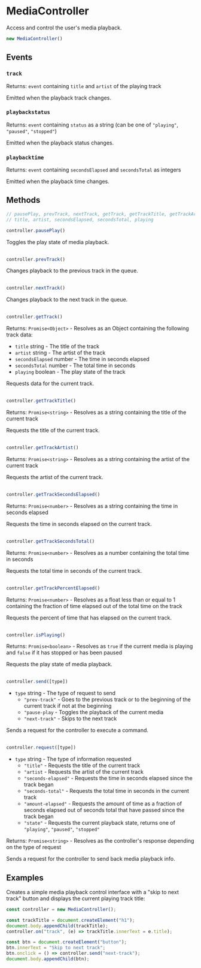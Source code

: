 # MediaController

Access and control the user's media playback.

```js
new MediaController()
```

## Events

### `track`

Returns: `event` containing `title` and `artist` of the playing track

Emitted when the playback track changes.

### `playbackstatus`

Returns: `event` containing `status` as a string (can be one of `"playing"`, `"paused"`, `"stopped"`)

Emitted when the playback status changes.

### `playbacktime`

Returns: `event` containing `secondsElapsed` and `secondsTotal` as integers

Emitted when the playback time changes.

## Methods
```js
// pausePlay, prevTrack, nextTrack, getTrack, getTrackTitle, getTrackArtist, getTrackSecondsElapsed, getTrackSecondsTotal, getTrackPercentElapsed, isPlaying
// title, artist, secondsElapsed, secondsTotal, playing
```
```js
controller.pausePlay()
```

Toggles the play state of media playback.
<br><br>
```js
controller.prevTrack()
```

Changes playback to the previous track in the queue.
<br><br>
```js
controller.nextTrack()
```

Changes playback to the next track in the queue.
<br><br>
```js
controller.getTrack()
```

Returns: `Promise<Object>` - Resolves as an Object containing the following track data:
- `title` string - The title of the track
- `artist` string - The artist of the track
- `secondsElapsed` number - The time in seconds elapsed
- `secondsTotal` number - The total time in seconds
- `playing` boolean - The play state of the track

Requests data for the current track.
<br><br>
```js
controller.getTrackTitle()
```

Returns: `Promise<string>` - Resolves as a string containing the title of the current track

Requests the title of the current track.
<br><br>
```js
controller.getTrackArtist()
```

Returns: `Promise<string>` - Resolves as a string containing the artist of the current track

Requests the artist of the current track.
<br><br>
```js
controller.getTrackSecondsElapsed()
```

Returns: `Promise<number>` - Resolves as a string containing the time in seconds elapsed

Requests the time in seconds elapsed on the current track.
<br><br>
```js
controller.getTrackSecondsTotal()
```

Returns: `Promise<number>` - Resolves as a number containing the total time in seconds

Requests the total time in seconds of the current track.
<br><br>
```js
controller.getTrackPercentElapsed()
```

Returns: `Promise<number>` - Resolves as a float less than or equal to 1 containing the fraction of time elapsed out of the total time on the track

Requests the percent of time that has elapsed on the current track.
<br><br>
```js
controller.isPlaying()
```

Returns: `Promise<boolean>` - Resolves as `true` if the current media is playing and `false` if it has stopped or has been paused

Requests the play state of media playback.
<br><br>
```js
controller.send([type])
```

- `type` string - The type of request to send
    - `"prev-track"` - Goes to the previous track or to the beginning of the current track if not at the beginning
    - `"pause-play` - Toggles the playback of the current media
    - `"next-track"` - Skips to the next track

Sends a request for the controller to execute a command.
<br><br>
```js
controller.request([type])
```

- `type` string - The type of information requested
    - `"title"` - Requests the title of the current track
    - `"artist` - Requests the artist of the current track
    - `"seconds-elapsed"` - Requests the time in seconds elapsed since the track began
    - `"seconds-total"` - Requests the total time in seconds in the current track
    - `"amount-elapsed"` - Requests the amount of time as a fraction of seconds elapsed out of seconds total that have passed since the track began
    - `"state"` - Requests the current playback state, returns one of `"playing"`, `"paused"`, `"stopped"`

Returns: `Promise<string>` - Resolves as the controller's response depending on the type of request

Sends a request for the controller to send back media playback info.

## Examples

Creates a simple media playback control interface with a "skip to next track" button and displays the current playing track title:

```js
const controller = new MediaController();

const trackTitle = document.createElement("h1");
document.body.appendChild(trackTitle);
controller.on("track", (e) => trackTitle.innerText = e.title);

const btn = document.createElement("button");
btn.innerText = "Skip to next track";
btn.onclick = () => controller.send("next-track");
document.body.appendChild(btn);
```